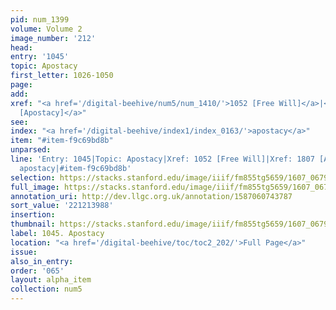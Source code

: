 ```yaml
---
pid: num_1399
volume: Volume 2
image_number: '212'
head:
entry: '1045'
topic: Apostacy
first_letter: 1026-1050
page:
add:
xref: "<a href='/digital-beehive/num5/num_1410/'>1052 [Free Will]</a>|<a href='/digital-beehive/num8/num_2741/'>1807
  [Apostacy]</a>"
see:
index: "<a href='/digital-beehive/index1/index_0163/'>apostacy</a>"
item: "#item-f9c69bd8b"
unparsed:
line: 'Entry: 1045|Topic: Apostacy|Xref: 1052 [Free Will]|Xref: 1807 [Apostacy]|Index:
  apostacy|#item-f9c69bd8b'
selection: https://stacks.stanford.edu/image/iiif/fm855tg5659/1607_0679/879,3988,2832,1012/full/0/default.jpg
full_image: https://stacks.stanford.edu/image/iiif/fm855tg5659/1607_0679/full/full/0/default.jpg
annotation_uri: http://dev.llgc.org.uk/annotation/1587060743787
sort_value: '221213988'
insertion:
thumbnail: https://stacks.stanford.edu/image/iiif/fm855tg5659/1607_0679/879,3988,600,180/250,/0/default.jpg
label: 1045. Apostacy
location: "<a href='/digital-beehive/toc/toc2_202/'>Full Page</a>"
issue:
also_in_entry:
order: '065'
layout: alpha_item
collection: num5
---
```

